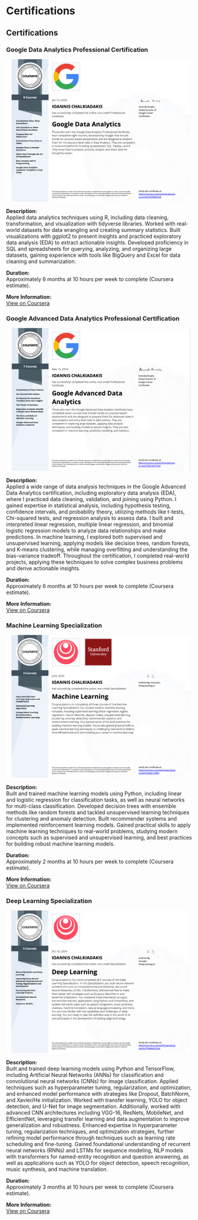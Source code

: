 # Certifications

## Certifications

### Google Data Analytics Professional Certification

<a href="PDF/Coursera%20KQ3R7RKRDS28.pdf">
  <img src="Images/data%20analytics.png" alt="Google Data Analytics Certification" width="500">
</a>

**Description:**  
Applied data analytics techniques using R, including data cleaning, transformation, and visualization with tidyverse libraries. Worked with real-world datasets for data wrangling and creating summary statistics. Built visualizations with ggplot2 to present insights and practiced exploratory data analysis (EDA) to extract actionable insights. Developed proficiency in SQL and spreadsheets for querying, analyzing, and organizing large datasets, gaining experience with tools like BigQuery and Excel for data cleaning and summarization.

**Duration:**  
Approximately 6 months at 10 hours per week to complete (Coursera estimate).

**More Information:**  
[View on Coursera](https://www.coursera.org/account/accomplishments/specialization/KQ3R7RKRDS28)

### Google Advanced Data Analytics Professional Certification

<a href="PDF/Coursera%20CP39L243TUPA-2.pdf">
  <img src="Images/advanced%20data%20analytics.png" alt="Google Advanced Data Analytics Certification" width="500">
</a>

**Description:**  
Applied a wide range of data analysis techniques in the Google Advanced Data Analytics certification, including exploratory data analysis (EDA), where I practiced data cleaning, validation, and joining using Python. I gained expertise in statistical analysis, including hypothesis testing, confidence intervals, and probability theory, utilizing methods like t-tests, Chi-squared tests, and regression analysis to assess data. I built and interpreted linear regression, multiple linear regression, and binomial logistic regression models to analyze data relationships and make predictions. In machine learning, I explored both supervised and unsupervised learning, applying models like decision trees, random forests, and K-means clustering, while managing overfitting and understanding the bias-variance tradeoff. Throughout the certification, I completed real-world projects, applying these techniques to solve complex business problems and derive actionable insights.

**Duration:**  
Approximately 6 months at 10 hours per week to complete (Coursera estimate).

**More Information:**  
[View on Coursera](https://www.coursera.org/account/accomplishments/specialization/KQ3R7RKRDS28)


### Machine Learning Specialization

<a href="PDF/Coursera%20MYG4PMCCXRPK-2.pdf">
  <img src="Images/machine%20learning.png" alt="Machine Learning Specialization" width="500">
</a>

**Description:**  
Built and trained machine learning models using Python, including linear and logistic regression for classification tasks, as well as neural networks for multi-class classification. Developed decision trees with ensemble methods like random forests and tackled unsupervised learning techniques for clustering and anomaly detection. Built recommender systems and implemented reinforcement learning models. Gained practical skills to apply machine learning techniques to real-world problems, studying modern concepts such as supervised and unsupervised learning, and best practices for building robust machine learning models.

**Duration:**  
Approximately 2 months at 10 hours per week to complete (Coursera estimate).

**More Information:**  
[View on Coursera](https://www.coursera.org/account/accomplishments/specialization/MYG4PMCCXRPK)

### Deep Learning Specialization

<a href="PDF/Coursera%20OUFT6MWOCDDX.pdf">
  <img src="Images/deep%20learning.png" alt="Deep Learning Specialization" width="500">
</a>

**Description:**  
Built and trained deep learning models using Python and TensorFlow, including Artificial Neural Networks (ANNs) for classification and convolutional neural networks (CNNs) for image classification. Applied techniques such as hyperparameter tuning, regularization, and optimization, and enhanced model performance with strategies like Dropout, BatchNorm, and Xavier/He initialization. Worked with transfer learning, YOLO for object detection, and U-Net for image segmentation. Additionally, worked with advanced CNN architectures including VGG-16, ResNets, MobileNet, and EfficientNet, leveraging transfer learning and data augmentation to improve generalization and robustness. Enhanced expertise in hyperparameter tuning, regularization techniques, and optimization strategies, further refining model performance through techniques such as learning rate scheduling and fine-tuning. Gained foundational understanding of recurrent neural networks (RNNs) and LSTMs for sequence modeling, NLP models with transformers for named-entity recognition and question answering, as well as applications such as YOLO for object detection, speech recognition, music synthesis, and machine translation.

**Duration:**  
Approximately 3 months at 10 hours per week to complete (Coursera estimate).

**More Information:**  
[View on Coursera](https://www.coursera.org/account/accomplishments/specialization/OUFT6MWOCDDX)
